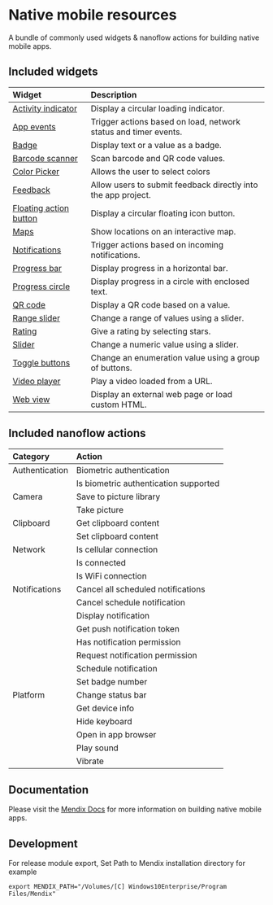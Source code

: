 # Native mobile resources

A bundle of commonly used widgets & nanoflow actions for building native mobile apps.

## Included widgets

| Widget                     | Description                                                     |
| :------------------------- | :-------------------------------------------------------------- |
| [Activity indicator][]     | Display a circular loading indicator.                           |
| [App events][]             | Trigger actions based on load, network status and timer events. |
| [Badge][]                  | Display text or a value as a badge.                             |
| [Barcode scanner][]        | Scan barcode and QR code values.                                |
| [Color Picker][]           | Allows the user to select colors                                |
| [Feedback][]               | Allow users to submit feedback directly into the app project.   |
| [Floating action button][] | Display a circular floating icon button.                        |
| [Maps][]                   | Show locations on an interactive map.                           |
| [Notifications][]          | Trigger actions based on incoming notifications.                |
| [Progress bar][]           | Display progress in a horizontal bar.                           |
| [Progress circle][]        | Display progress in a circle with enclosed text.                |
| [QR code][]                | Display a QR code based on a value.                             |
| [Range slider][]           | Change a range of values using a slider.                        |
| [Rating][]                 | Give a rating by selecting stars.                               |
| [Slider][]                 | Change a numeric value using a slider.                          |
| [Toggle buttons][]         | Change an enumeration value using a group of buttons.           |
| [Video player][]           | Play a video loaded from a URL.                                 |
| [Web view][]               | Display an external web page or load custom HTML.               |

[activity indicator]: https://github.com/mendix/native-mobile-resources/blob/master/packages/activity-indicator
[app events]: https://github.com/mendix/native-mobile-resources/blob/master/packages/app-events
[badge]: https://github.com/mendix/native-mobile-resources/blob/master/packages/badge
[barcode scanner]: https://github.com/mendix/native-mobile-resources/blob/master/packages/barcode-scanner
[color picker]: https://github.com/mendix/native-mobile-resources/blob/master/packages/color-picker
[feedback]: https://github.com/mendix/native-mobile-resources/blob/master/packages/feedback
[floating action button]: https://github.com/mendix/native-mobile-resources/blob/master/packages/floating-action-button
[maps]: https://github.com/mendix/native-mobile-resources/blob/master/packages/maps
[notifications]: https://github.com/mendix/native-mobile-resources/blob/master/packages/notifications
[progress bar]: https://github.com/mendix/native-mobile-resources/blob/master/packages/progress-bar
[progress circle]: https://github.com/mendix/native-mobile-resources/blob/master/packages/progress-circle
[qr code]: https://github.com/mendix/native-mobile-resources/blob/master/packages/qr-code
[range slider]: https://github.com/mendix/native-mobile-resources/blob/master/packages/range-slider
[rating]: https://github.com/mendix/native-mobile-resources/blob/master/packages/rating
[slider]: https://github.com/mendix/native-mobile-resources/blob/master/packages/slider
[toggle buttons]: https://github.com/mendix/native-mobile-resources/blob/master/packages/toggle-buttons
[video player]: https://github.com/mendix/native-mobile-resources/blob/master/packages/video-player
[web view]: https://github.com/mendix/native-mobile-resources/blob/master/packages/web-view

## Included nanoflow actions

| Category       | Action                                |
| :------------- | :------------------------------------ |
| Authentication | Biometric authentication              |
|                | Is biometric authentication supported |
| Camera         | Save to picture library               |
|                | Take picture                          |
| Clipboard      | Get clipboard content                 |
|                | Set clipboard content                 |
| Network        | Is cellular connection                |
|                | Is connected                          |
|                | Is WiFi connection                    |
| Notifications  | Cancel all scheduled notifications    |
|                | Cancel schedule notification          |
|                | Display notification                  |
|                | Get push notification token           |
|                | Has notification permission           |
|                | Request notification permission       |
|                | Schedule notification                 |
|                | Set badge number                      |
| Platform       | Change status bar                     |
|                | Get device info                       |
|                | Hide keyboard                         |
|                | Open in app browser                   |
|                | Play sound                            |
|                | Vibrate                               |

## Documentation

Please visit the [Mendix Docs](https://docs.mendix.com/refguide/native-mobile) for more information on building native
mobile apps.

## Development

For release module export, Set Path to Mendix installation directory for example

```
export MENDIX_PATH="/Volumes/[C] Windows10Enterprise/Program Files/Mendix"
```
